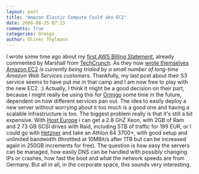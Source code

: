 ```yaml
---
layout: post
title: "Amazon Elastic Compute Could aka EC2"
date: 2006-08-25 07:13
comments: true
categories: Ormigo
author: Oliver Thylmann
---
```











I wrote some time ago about my [first AWS Billing Statement](http://blog.thylmann.net/2006/08/my_first_aws_bi.html), already commented by Marshall from [TechCrunch](http://techcrunch.com). As they now [wrote themselves](http://www.techcrunch.com/2006/08/24/exclusive-amazon-readies-utility-computing-service/) [Amazon EC2](http://www.amazon.com/gp/browse.html?node=3435361) *is currently being trialed by a small number of long-time Amazon Web Services customers.*
Thankfully, my last post about their S3 service seems to have put me in that camp and I am now free to play with the new EC2. :) Actually, I think it might be a good decision on their part, because I might really be using this for [Ormigo](http://ormigo.com/) some time in the future, dependent on how different services pan out.
The idea to easily deploy a new server without worrying about it too much is a good one and having a scalable infrastructure is too. The biggest problem really is that it's still a bit expensive. With [Host Europe](http://www.host-europe.de/) i can get a 2.8 GhZ Xeon, with 2GB of Ram and 2 73 GB SCSI drives with Raid, including 5TB of traffic for 199 EUR, or I could go with [Hetzner](http://hetzner.de/) and take an Athlon 64 3700+, with good setup and unlimited bandwidth (throttled at 10MBit/s after 1TB but can be increased again in 250GB increments for free).
The question is how easy the servers can be managed, how easily DNS can be handled with possibly changing IPs or crashes, how fast the boot and what the network speeds are from Germany. But all in all, in the corporate space, this sounds very interesting.






